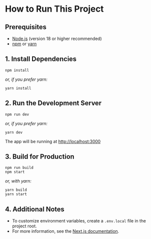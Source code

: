 # How to Run This Project

## Prerequisites
- [Node.js](https://nodejs.org/) (version 18 or higher recommended)
- [npm](https://www.npmjs.com/) or [yarn](https://yarnpkg.com/)

## 1. Install Dependencies

```
npm install
```
_or, if you prefer yarn:_
```
yarn install
```

## 2. Run the Development Server

```
npm run dev
```
_or, if you prefer yarn:_
```
yarn dev
```

The app will be running at [http://localhost:3000](http://localhost:3000)

## 3. Build for Production

```
npm run build
npm start
```
_or, with yarn:_
```
yarn build
yarn start
```

## 4. Additional Notes
- To customize environment variables, create a `.env.local` file in the project root.
- For more information, see the [Next.js documentation](https://nextjs.org/docs). 